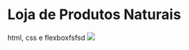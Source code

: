 # Loja de Produtos Naturais

html, css e flexboxfsfsd
<img src="https://github.com/dieegobs/loja-de-produtos-naturais/blob/main/images/Site.png?raw=true"/>
